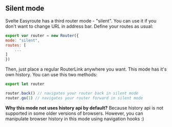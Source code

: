 ## Silent mode

Svelte Easyroute has a third router mode - "silent". 
You can use it if you don't want to change URL in 
address bar. Define your routes as usual:
```javascript
export var router = new Router({
mode: "silent",
routes: [
    ...
]
})
```
Then, just place a regular RouterLink anywhere you 
want. 
This mode has it's own history. You can use this two 
methods:
```javascript
export let router

router.back() // navigates your router back in silent mode
router.go(1) // navigates your router forward in silent mode
```
**Why this mode not uses history api by default?**
Because history api is not supported in some older 
versions of browsers. However, you can manipulate 
browser history in this mode using navigation hooks :)